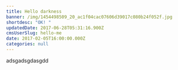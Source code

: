 ```yaml
---
title: Hello darkness
banner: /img/1454498509_20_ac1f04cac07606d39017c080b24f052f.jpg
shortdesc: "OK! "
updatedDate: 2017-06-28T05:31:16.900Z
cmsUserSlug: hello-me
date: 2017-02-05T16:00:00.000Z
categories: null
---
```


adsgadsgdasgdd